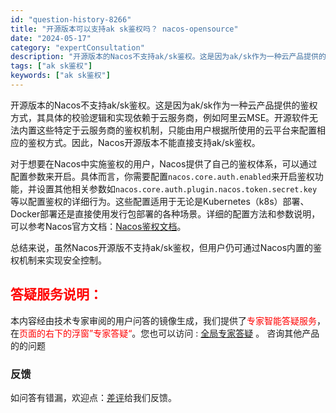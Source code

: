 ```yaml
---
id: "question-history-8266"
title: "开源版本可以支持ak sk鉴权吗？ nacos-opensource"
date: "2024-05-17"
category: "expertConsultation"
description: "开源版本的Nacos不支持ak/sk鉴权。这是因为ak/sk作为一种云产品提供的鉴权方式，其具体的校验逻辑和实现依赖于云服务商，例如阿里云MSE。开源软件无法内置这些特定于云服务商的鉴权机制，只能由用户根据所使用的云平台来配置相应的鉴权方式。因此，Nacos开源版本不能直接支持ak/sk鉴权。对于想"
tags: ["ak sk鉴权"]
keywords: ["ak sk鉴权"]
---
```


开源版本的Nacos不支持ak/sk鉴权。这是因为ak/sk作为一种云产品提供的鉴权方式，其具体的校验逻辑和实现依赖于云服务商，例如阿里云MSE。开源软件无法内置这些特定于云服务商的鉴权机制，只能由用户根据所使用的云平台来配置相应的鉴权方式。因此，Nacos开源版本不能直接支持ak/sk鉴权。

对于想要在Nacos中实施鉴权的用户，Nacos提供了自己的鉴权体系，可以通过配置参数来开启。具体而言，你需要配置`nacos.core.auth.enabled`来开启鉴权功能，并设置其他相关参数如`nacos.core.auth.plugin.nacos.token.secret.key`等以配置鉴权的详细行为。这些配置适用于无论是Kubernetes（k8s）部署、Docker部署还是直接使用发行包部署的各种场景。详细的配置方法和参数说明，可以参考Nacos官方文档：[Nacos鉴权文档](https://nacos.io/docs/latest/guide/user/auth/)。

总结来说，虽然Nacos开源版不支持ak/sk鉴权，但用户仍可通过Nacos内置的鉴权机制来实现安全控制。
## <font color="#FF0000">答疑服务说明：</font> 

本内容经由技术专家审阅的用户问答的镜像生成，我们提供了<font color="#FF0000">专家智能答疑服务</font>，在<font color="#FF0000">页面的右下的浮窗”专家答疑“</font>。您也可以访问 : [全局专家答疑](https://opensource.alibaba.com/chatBot) 。 咨询其他产品的的问题

### 反馈
如问答有错漏，欢迎点：[差评](https://ai.nacos.io/user/feedbackByEnhancerGradePOJOID?enhancerGradePOJOId=13614)给我们反馈。
